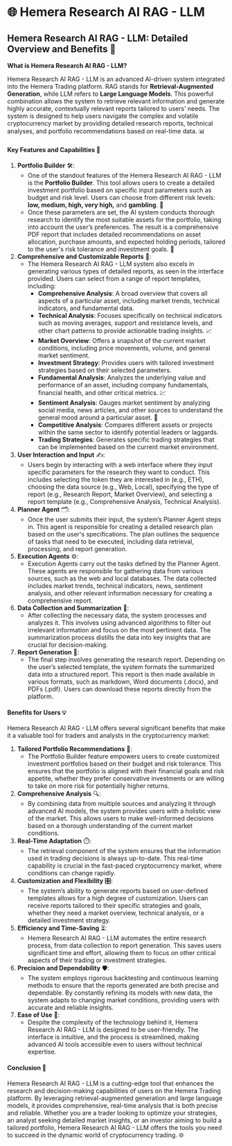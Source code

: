 # 🌐 Hemera Research AI RAG - LLM

## **Hemera Research AI RAG - LLM: Detailed Overview and Benefits** 🌟

**What is Hemera Research AI RAG - LLM?**

Hemera Research AI RAG - LLM is an advanced AI-driven system integrated into the Hemera Trading platform. RAG stands for **Retrieval-Augmented Generation**, while LLM refers to **Large Language Models**. This powerful combination allows the system to retrieve relevant information and generate highly accurate, contextually relevant reports tailored to users’ needs. The system is designed to help users navigate the complex and volatile cryptocurrency market by providing detailed research reports, technical analyses, and portfolio recommendations based on real-time data. 📊

#### **Key Features and Capabilities** 🚀

1. **Portfolio Builder** 🛠️:
   * One of the standout features of the Hemera Research AI RAG - LLM is the **Portfolio Builder**. This tool allows users to create a detailed investment portfolio based on specific input parameters such as budget and risk level. Users can choose from different risk levels: **low, medium, high, very high,** and **gambling**. 🎯
   * Once these parameters are set, the AI system conducts thorough research to identify the most suitable assets for the portfolio, taking into account the user’s preferences. The result is a comprehensive PDF report that includes detailed recommendations on asset allocation, purchase amounts, and expected holding periods, tailored to the user's risk tolerance and investment goals. 📄
2. **Comprehensive and Customizable Reports** 📑:
   * The Hemera Research AI RAG - LLM system also excels in generating various types of detailed reports, as seen in the interface provided. Users can select from a range of report templates, including:
     * **Comprehensive Analysis**: A broad overview that covers all aspects of a particular asset, including market trends, technical indicators, and fundamental data.
     * **Technical Analysis**: Focuses specifically on technical indicators such as moving averages, support and resistance levels, and other chart patterns to provide actionable trading insights. 📈
     * **Market Overview**: Offers a snapshot of the current market conditions, including price movements, volume, and general market sentiment.
     * **Investment Strategy**: Provides users with tailored investment strategies based on their selected parameters.
     * **Fundamental Analysis**: Analyzes the underlying value and performance of an asset, including company fundamentals, financial health, and other critical metrics. 💹
     * **Sentiment Analysis**: Gauges market sentiment by analyzing social media, news articles, and other sources to understand the general mood around a particular asset. 💬
     * **Competitive Analysis**: Compares different assets or projects within the same sector to identify potential leaders or laggards.
     * **Trading Strategies**: Generates specific trading strategies that can be implemented based on the current market environment.
3. **User Interaction and Input** ✍️:
   * Users begin by interacting with a web interface where they input specific parameters for the research they want to conduct. This includes selecting the token they are interested in (e.g., ETH), choosing the data source (e.g., Web, Local), specifying the type of report (e.g., Research Report, Market Overview), and selecting a report template (e.g., Comprehensive Analysis, Technical Analysis).
4. **Planner Agent** 🗂️:
   * Once the user submits their input, the system’s Planner Agent steps in. This agent is responsible for creating a detailed research plan based on the user's specifications. The plan outlines the sequence of tasks that need to be executed, including data retrieval, processing, and report generation.
5. **Execution Agents** ⚙️:
   * Execution Agents carry out the tasks defined by the Planner Agent. These agents are responsible for gathering data from various sources, such as the web and local databases. The data collected includes market trends, technical indicators, news, sentiment analysis, and other relevant information necessary for creating a comprehensive report.
6. **Data Collection and Summarization** 🧠:
   * After collecting the necessary data, the system processes and analyzes it. This involves using advanced algorithms to filter out irrelevant information and focus on the most pertinent data. The summarization process distills the data into key insights that are crucial for decision-making.
7. **Report Generation** 📝:
   * The final step involves generating the research report. Depending on the user’s selected template, the system formats the summarized data into a structured report. This report is then made available in various formats, such as markdown, Word documents (.docx), and PDFs (.pdf). Users can download these reports directly from the platform.

#### **Benefits for Users** 💡

Hemera Research AI RAG - LLM offers several significant benefits that make it a valuable tool for traders and analysts in the cryptocurrency market:

1. **Tailored Portfolio Recommendations** 🎯:
   * The Portfolio Builder feature empowers users to create customized investment portfolios based on their budget and risk tolerance. This ensures that the portfolio is aligned with their financial goals and risk appetite, whether they prefer conservative investments or are willing to take on more risk for potentially higher returns.
2. **Comprehensive Analysis** 🔍:
   * By combining data from multiple sources and analyzing it through advanced AI models, the system provides users with a holistic view of the market. This allows users to make well-informed decisions based on a thorough understanding of the current market conditions.
3. **Real-Time Adaptation** ⏱️:
   * The retrieval component of the system ensures that the information used in trading decisions is always up-to-date. This real-time capability is crucial in the fast-paced cryptocurrency market, where conditions can change rapidly.
4. **Customization and Flexibility** 🎛️:
   * The system’s ability to generate reports based on user-defined templates allows for a high degree of customization. Users can receive reports tailored to their specific strategies and goals, whether they need a market overview, technical analysis, or a detailed investment strategy.
5. **Efficiency and Time-Saving** ⏳:
   * Hemera Research AI RAG - LLM automates the entire research process, from data collection to report generation. This saves users significant time and effort, allowing them to focus on other critical aspects of their trading or investment strategies.
6. **Precision and Dependability** 🛡️:
   * The system employs rigorous backtesting and continuous learning methods to ensure that the reports generated are both precise and dependable. By constantly refining its models with new data, the system adapts to changing market conditions, providing users with accurate and reliable insights.
7. **Ease of Use** 🎨:
   * Despite the complexity of the technology behind it, Hemera Research AI RAG - LLM is designed to be user-friendly. The interface is intuitive, and the process is streamlined, making advanced AI tools accessible even to users without technical expertise.

#### **Conclusion** 🎉

Hemera Research AI RAG - LLM is a cutting-edge tool that enhances the research and decision-making capabilities of users on the Hemera Trading platform. By leveraging retrieval-augmented generation and large language models, it provides comprehensive, real-time analysis that is both precise and reliable. Whether you are a trader looking to optimize your strategies, an analyst seeking detailed market insights, or an investor aiming to build a tailored portfolio, Hemera Research AI RAG - LLM offers the tools you need to succeed in the dynamic world of cryptocurrency trading. 🌐
